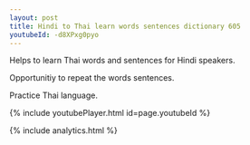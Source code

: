 ```yaml
---
layout: post
title: Hindi to Thai learn words sentences dictionary 605 
youtubeId: -d8XPxg0pyo
---
```

 
 
Helps to learn Thai words and sentences for Hindi speakers.

Opportunitiy to repeat the words sentences. 

Practice Thai language. 
 
{% include youtubePlayer.html id=page.youtubeId %}
 
 
{% include analytics.html %}